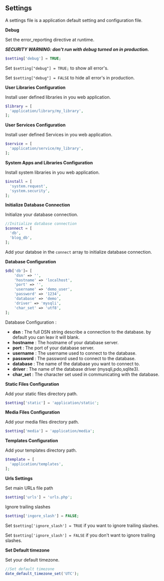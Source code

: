 ## Settings

  A settings file is a application default setting and configuration file.

  **Debug**

  Set the error_reporting directive at runtime.

  ***SECURITY WARNING: don't run with debug turned on in production.***

```php
$setting['debug'] = TRUE;
```
  Set `$setting["debug"] = TRUE;` to show all error's.

  Set `$setting["debug"] = FALSE` to hide all error's in production.
  
  **User Libraries Configuration**

  Install user defined libraries in you web application.

```php
$library = [
  'application/library/my_library',
];
```

  **User Services Configuration**

  Install user defined Services in you web application.

```php
$service = [
  'application/service/my_library',
];
```

  **System Apps and Libraries Configuration**

  Install system libraries in you web application.

```php
$install = [
  'system.request',
  'system.security',
];
```

  **Initialize Database Connection**

  Initialize your database connection.

```php
//Initialize database connection
$connect = [
  'db',
  'blog_db',
];
```

  Add your databse in the `connect` array to initialize database connection.

  **Database Configuration**

```php
$db['db']= [
    'dsn' => '',
    'hostname' => 'localhost',
    'port' => '',
    'username' => 'demo_user',
    'password' => '1234',
    'database' => 'demo',
    'driver' => 'mysqli',
    'char_set' => 'utf8',
];
```

  Database Configuration :

  - **dsn** : The full DSN string describe a connection to the database. by default you can leav it will blank.
  - **hostname** : The hostname of your database server.
  - **port** : The port of your database server.
  - **username** : The username used to connect to the database.
  - **password** : The password used to connect to the database.
  - **database** : The name of the database you want to connect to.
  - **driver** : The name of the database driver (mysqli,pdo,sqlite3).
  - **char_set** : The character set used in communicating with the database.


  **Static Files Configuration**

  Add your static files directory path.

```php
$setting['static'] = 'application/static';
```

  **Media Files Configuration**

  Add your media files directory path.

```php
$setting['media'] = 'application/media';
```

  **Templates Configuration**

  Add your templates directory path.

```php
$template = [
  'application/templates',
];
```

  **Urls Settings**

  Set main URLs file path

```php
$setting['urls'] = 'urls.php';
```

  Ignore trailing slashes

```php
$setting['ingore_slash'] = FALSE;
```

  Set `$setting['ignore_slash'] = TRUE` if you want to ignore trailing slashes.

  Set `$setting['ignore_slash'] = FALSE` if you don't want to ignore trailing slashes.


  **Set Default timezone**

  Set your default timezone.

```php
//Set default timezone
date_default_timezone_set('UTC');
```

